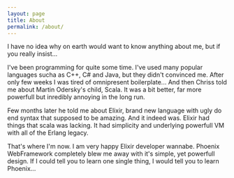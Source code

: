 ```yaml
---
layout: page
title: About
permalink: /about/
---
```


I have no idea why on earth would want to know anything about me, but if you really insist...

I've been programming for quite some time. I've used many popular languages sucha as C++, C# and Java, but they didn't convinced me. After only few weeks I was tired of omnipresent boilerplate... And then Chriss told me about Martin Odersky's child, Scala. It was a bit better, far more powerfull but inredibly annoying in the long run.

Few months later he told me about Elixir, brand new language with ugly do end syntax that supposed to be amazing. And it indeed was. Elixir had things that scala was lacking. It had simplicity and underlying powerfull VM with all of the Erlang legacy. 

That's where I'm now. I am very happy Elixir developer wannabe. Phoenix WebFramework completely blew me away with it's simple, yet powerfull design. If I could tell you to learn one single thing, I would tell you to learn Phoenix...
